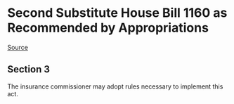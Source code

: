 # Second Substitute House Bill 1160 as Recommended by Appropriations

[Source](http://lawfilesext.leg.wa.gov/biennium/2021-22/Xml/Bills/House%20Bills/1160-S2.xml)
## Section 3
The insurance commissioner may adopt rules necessary to implement this act.
